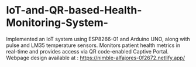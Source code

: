 # IoT-and-QR-based-Health-Monitoring-System-
Implemented an IoT system using ESP8266-01 and Arduino UNO, along with pulse and LM35 temperature sensors. Monitors patient health metrics in real-time and provides access via QR code-enabled Captive Portal.
Webpage design available at : https://nimble-alfajores-0f2672.netlify.app/
